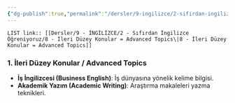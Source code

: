 ```yaml
---
{"dg-publish":true,"permalink":"/dersler/9-ingilizce/2-sifirdan-ingilizce-oegreniyoruz/8-ileri-duezey-konular-advanced-topics/"}
---
```


`LIST link:: [[Dersler/9 - İNGİLİZCE/2 - Sıfırdan İngilizce Öğreniyoruz/8 - İleri Düzey Konular = Advanced Topics\|8 - İleri Düzey Konular = Advanced Topics]]
`
### 1. İleri Düzey Konular / Advanced Topics
- **İş İngilizcesi (Business English)**: İş dünyasına yönelik kelime bilgisi.
- **Akademik Yazım (Academic Writing)**: Araştırma makaleleri yazma teknikleri.